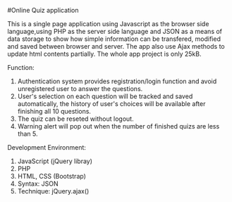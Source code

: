 #Online Quiz application

This is a single page application using Javascript as the browser side language,using PHP as the server side language and JSON as a means of data storage to show how simple information can be transfered, modified and saved between browser and server. The app also use Ajax methods to update html contents partially. The whole app project is only 25kB.

Function:
1. Authentication system provides registration/login function and avoid unregistered user to answer the questions.
2. User's selection on each question will be tracked and saved automatically, the history of user's choices will be available after finishing all 10 questions.
3. The quiz can be reseted without logout.
4. Warning alert will pop out when the number of finished quizs are less than 5.


Development Environment:
1. JavaScript (jQuery libray)
2. PHP
3. HTML, CSS (Bootstrap)
4. Syntax: JSON
5. Technique: jQuery.ajax()
